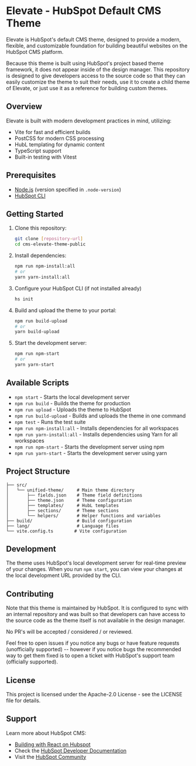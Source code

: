 # Elevate - HubSpot Default CMS Theme

Elevate is HubSpot's default CMS theme, designed to provide a modern, flexible, and customizable foundation for building beautiful websites on the HubSpot CMS platform.

Because this theme is built using HubSpot's project based theme framework, it does not appear inside of the design manager. This repository is designed to give developers access to the source code so that they can easily customize the theme to suit their needs, use it to create a child theme of Elevate, or just use it as a reference for building custom themes.

## Overview

Elevate is built with modern development practices in mind, utilizing:
- Vite for fast and efficient builds
- PostCSS for modern CSS processing
- HubL templating for dynamic content
- TypeScript support
- Built-in testing with Vitest

## Prerequisites

- [Node.js](https://nodejs.org) (version specified in `.node-version`)
- [HubSpot CLI](https://developers.hubspot.com/docs/cms/developer-reference/local-development-cli)

## Getting Started

1. Clone this repository:
   ```bash
   git clone [repository-url]
   cd cms-elevate-theme-public
   ```

2. Install dependencies:
   ```bash
   npm run npm-install:all
   # or
   yarn yarn-install:all
   ```

3. Configure your HubSpot CLI (if not installed already)
   ```bash
   hs init
   ```

4. Build and upload the theme to your portal:
   ```bash
   npm run build-upload
   # or
   yarn build-upload
   ```

5. Start the development server:
   ```bash
   npm run npm-start
   # or
   yarn yarn-start
   ```

## Available Scripts

- `npm start` - Starts the local development server
- `npm run build` - Builds the theme for production
- `npm run upload` - Uploads the theme to HubSpot
- `npm run build-upload` - Builds and uploads the theme in one command
- `npm test` - Runs the test suite
- `npm run npm-install:all` - Installs dependencies for all workspaces
- `npm run yarn-install:all` - Installs dependencies using Yarn for all workspaces
- `npm run npm-start` - Starts the development server using npm
- `npm run yarn-start` - Starts the development server using yarn

## Project Structure

```
├── src/
│   └── unified-theme/     # Main theme directory
│       ├── fields.json    # Theme field definitions
│       ├── theme.json     # Theme configuration
│       ├── templates/     # HubL templates
│       ├── sections/      # Theme sections
│       └── helpers/       # Helper functions and variables
├── build/                 # Build configuration
├── lang/                  # Language files
└── vite.config.ts        # Vite configuration
```

## Development

The theme uses HubSpot's local development server for real-time preview of your changes. When you run `npm start`, you can view your changes at the local development URL provided by the CLI.


## Contributing

Note that this theme is maintained by HubSpot. It is configured to sync with an internal repository and was built so that developers can have access to the source code as the theme itself is not available in the design manager.

No PR's will be accepted / considered / or reviewed.

Feel free to open issues if you notice any bugs or have feature requests (unofficially supported) -- however if you notice bugs the recommended way to get them fixed is to open a ticket with HubSpot's support team (officially supported).

## License

This project is licensed under the Apache-2.0 License - see the LICENSE file for details.

## Support

Learn more about HubSpot CMS:
- [Building with React on Hubspot](https://github.hubspot.com/cms-react/)
- Check the [HubSpot Developer Documentation](https://developers.hubspot.com/)
- Visit the [HubSpot Community](https://community.hubspot.com/)

